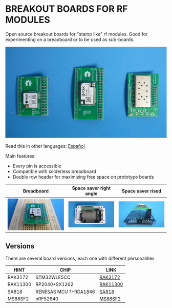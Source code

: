 # BREAKOUT BOARDS FOR RF MODULES

Open source breakout boards for "stamp like" rf modules. Good for experimenting on a breadboard or to be used as sub-boards.

![BREAKBOARDS](/assets/img/breakoutboards.jpg)

Read this in other languages: [Español](/assets/markdown/README.es.md)

Main features:

* Every pin is accessible
* Compatible with solderless breadboard
* Double row header for maximizing free space on prototype boards



Breadboard                              | Space saver right angle                    | Space saver rised                           
----------------------------------------|--------------------------------------------|---------------------------------------------
![](/rak3172/assets/img/breadboard.jpg) | ![](/sa818/assets/img/rightangleupper.jpg) | ![](/rak11300/assets/img/doublerowrised.jpg)


## Versions

There are several board versions, each one with different personalities


| HINT     | CHIP                  | LINK                                     
|----------|-----------------------|--------------------------------------
| RAK3172  | STM32WLE5CC           | [RAK3172](/rak3172)  
| RAK11300 | RP2040+SX1262         | [RAK11300](/rak11300)  
| SA818    | RENESAS MCU ?+RDA1846 | [SA818](/sa818)
| MS88SF2  | nRF52840              | [MS88SF2](/ms88sf2)  
